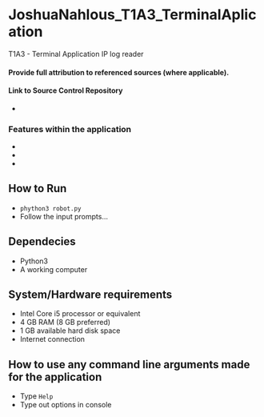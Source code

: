 # JoshuaNahlous_T1A3_TerminalAplication
 T1A3 - Terminal Application IP log reader

#### Provide full attribution to referenced sources (where applicable).


#### Link to Source Control Repository
* 




### Features within the application
* 


* 


* 


## How to Run
* `phython3 robot.py`
* Follow the input prompts...


## Dependecies
* Python3
* A working computer

## System/Hardware requirements 
* Intel Core i5 processor or equivalent
* 4 GB RAM (8 GB preferred)
* 1 GB available hard disk space
* Internet connection

## How to use any command line arguments made for the application
* Type `Help`
* Type out options in console









